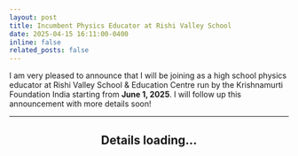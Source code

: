 ```yaml
---
layout: post
title: Incumbent Physics Educator at Rishi Valley School
date: 2025-04-15 16:11:00-0400
inline: false
related_posts: false
---
```


I am very pleased to announce that I will be joining as a high school physics educator at Rishi Valley School & Education Centre run by the Krishnamurti Foundation India starting from **June 1, 2025**. I will follow up this announcement with more details soon!

---

<div align="center">
  <h2>Details loading...</h2>
</div>
